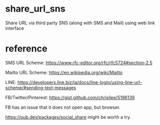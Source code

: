 # share_url_sns

Share URL via third party SNS (along with SMS and Mail) using web link interface

# reference

SMS URL Scheme: https://www.rfc-editor.org/rfc/rfc5724#section-2.5

Mailto URL Scheme: https://en.wikipedia.org/wiki/Mailto

LINE: https://developers.line.biz/ja/docs/line-login/using-line-url-scheme/#sending-text-messages

FB/Twitter/Pinterest: https://gist.github.com/chrisjlee/5196139

FB has an issue that it does not open app, but browser.

https://pub.dev/packages/social_share might be worth a try.